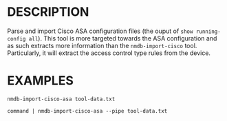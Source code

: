 DESCRIPTION
===========

Parse and import Cisco ASA configuration files (the ouput of
`show running-config all`).
This tool is more targeted towards the ASA configuration and as such extracts
more information than the `nmdb-import-cisco` tool.  Particularly, it
will extract the access control type rules from the device.


EXAMPLES
========
``` 
nmdb-import-cisco-asa tool-data.txt 

command | nmdb-import-cisco-asa --pipe tool-data.txt
```
